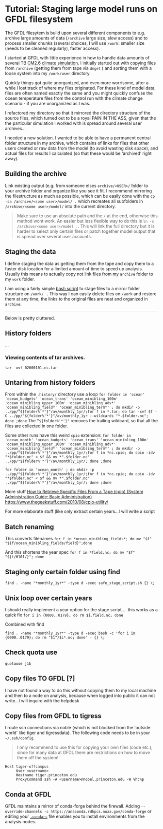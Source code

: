 # Tutorial: Staging large model runs on GFDL filesystem
The GFDL filesytem is build upon several different components to e.g. archive large amounts of data (`/archive` large size, slow access) and to process smaller chunks (several choices, I will use `/work`: smaller size (needs to be cleaned regularly), faster access).

I started at GFDL with little experience in how to handle data amounts of several TB [CM2.6 climate simulation](p). I initially started out with copying files from `/archive` (getting them from tape via `dmget` ) and sorting them with a loose system into my `/work/user` directory. 

Quickly things got quite unorganized, and even more worrisome, after a while I lost track of where my files originated. For these kind of model data, files are often named exactly the same and you might quickly confuse the ocean temperature files from the control run with the climate change scenario - if you are unorganized as I was.

I refactored my directory so that it mirrored the directory structure of the source files, which turned out to be a royal PAIN IN THE ASS, given that the the particular simulation I worked with is spread around several user archives…

I needed a new solution. I wanted to be able to have a permanent central folder structure in my archive, which contains of links for files that other users created or raw data from the model (to avoid wasting disk space), and actual files for results I calculated (so that these would be ‘archived’ right away).

## Building the archive
Link existing output (e.g. from someone elses `archive/<USER>/` folder to your archive folder and organize like you see it fit. I recommend mirroring the filestructure as much as possible, which can be easily done with the `cp -sa /archive/<some user>/model/ .` which recreates all subfolders in `/archive/<some user>/model/` into the current directory. 
> Make sure to use an absolute path and the `/` at the end, otherwise this method wont work.
An easier but less flexible way to do this is `ln -s /archive/<some user>/model .`. This will link the full directory but it is harder to select only certain files or patch together model output that is spread over several user accounts. 

## Staging the data
I define staging the data as getting them from the tape and copy them to a faster disk location for a limited amount of time to speed up analysis. Usually this means to actually copy not link files from my `archive` folder to my `work` folder. 

I am using a fairly simple [bash script](https://github.com/jbusecke/server_setup/tree/master/scripts/gfdl_utils) to stage files to a mirror folder structure on `/work/ ` .  This way I can easily delete files on `/work` and restore them at any time, the links to the original files are neat and organized in `archive`.



-----------------------------------------
Below is pretty cluttered.
## History folders
...
### Viewing contents of tar archives.
```
tar -xvf 02000101.nc.tar
```


## Untaring from history folders
From within the `.history/` directory use a loop
`for folder in 'ocean' 'ocean_budgets' 'ocean_trans' 'ocean_minibling_100m' 'ocean_minibling_upper_100m' 'ocean_minibling_adv*' 'ocean_minibling_field*' 'ocean_minibling_term*' ; do mkdir -p ../pp/"${folder%'*'}"/av/monthly_1yr/;for f in *.tar; do tar -xvf $f -C ../pp/"${folder%'*'}"/av/monthly_1yr --wildcards "*.$folder.nc"; done ;done`
The `“${folder%'*'}"` removes the trailing wildcard, so that all the files are collected in one folder.

Some other runs have this weird `cpio` extension:
`for folder in 'ocean_month' 'ocean_budgets' 'ocean_trans' 'ocean_minibling_100m' 'ocean_minibling_upper_100m' 'ocean_minibling_adv*' 'ocean_minibling_field*' 'ocean_minibling_term*' ; do mkdir -p ../pp/"${folder%'*'}"/av/monthly_1yr/;for f in *nc.cpio; do cpio -idv "*$folder.nc" < $f && mv *".$folder.nc" ../pp/"${folder%'*'}"/av/monthly_1yr/; done ;done`

```
for folder in 'ocean_month' ; do mkdir -p ../pp/"${folder%'*'}"/av/monthly_1yr/;for f in *nc.cpio; do cpio -idv "*$folder.nc" < $f && mv *".$folder.nc" ../pp/"${folder%'*'}"/av/monthly_1yr/; done ;done
```

More stuff [How to Retrieve Specific Files From a Tape (cpio) (System Administration Guide: Basic Administration)](https://docs.oracle.com/cd/E19683-01/806-4073/6jd67r9pl/index.html)
https://www.thegeekstuff.com/2010/08/cpio-utility/


For more elaborate stuff (like only extract certain years…I will write a script

## Batch renaming
This converts filenames
`for f in *ocean_minibling_fields*; do mv "$f" "${f/ocean_minibling_fields/field}";done`

And this shortens the year spec
`for f in *field.nc; do mv "$f" "${f/0101/}"; done`

## Staging only certain folder using find
`find . -name "*monthly_1yr*" -type d -exec safe_stage_script.sh {} \;`


## Unix loop over certain years
I should really implement a year option for the stage script…. this works as a quick fix
`for i in {0000..0179}; do rm $i.field.nc; done`

Combined with find

`find . -name "*monthly_1yr*" -type d -exec bash -c 'for i in {0000..0179}; do rm "$1"/$i*.nc; done' - {} \;`

## Check quota use
`quotause j1b`

## Copy files TO GFDL [?]
I have not found a way to do this without copying them to my local machine and then to a node on analysis, because when logged into public it can not write...I will inquire with the helpdesk

## Copy files from GFDL to tigress
I route ssh connections via noble (which is not blocked from the 'outside world' like tiger and tigressdata).
The following code needs to be in your `~/.ssh/config`.
> I only recommend to use this for copying your own files (code etc.), since for many data at GFDL there are restrictions on how to move them off the system!

```
Host tiger-offcampus
     User <username>
     Hostname tiger.princeton.edu
     ProxyCommand ssh -A <username>@nobel.princeton.edu -W %h:%p
```


## Conda at GFDL
GFDL maintains a mirror of conda-forge behind the firewall. Adding `--override-channels -c https://anaconda.rdhpcs.noaa.gov/conda-forge` or editing your [`.condarc`](https://github.com/jbusecke/server_setup/blob/master/dotfiles/conda/condarc_gfdl) file enables you to install environments from the analysis nodes.



